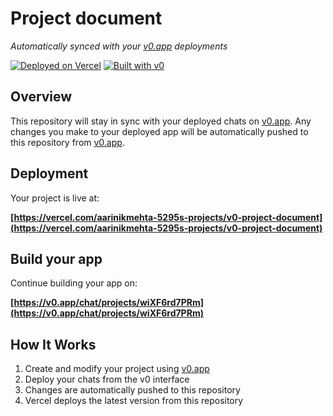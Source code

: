 # Project document

*Automatically synced with your [v0.app](https://v0.app) deployments*

[![Deployed on Vercel](https://img.shields.io/badge/Deployed%20on-Vercel-black?style=for-the-badge&logo=vercel)](https://vercel.com/aarinikmehta-5295s-projects/v0-project-document)
[![Built with v0](https://img.shields.io/badge/Built%20with-v0.app-black?style=for-the-badge)](https://v0.app/chat/projects/wiXF6rd7PRm)

## Overview

This repository will stay in sync with your deployed chats on [v0.app](https://v0.app).
Any changes you make to your deployed app will be automatically pushed to this repository from [v0.app](https://v0.app).

## Deployment

Your project is live at:

**[https://vercel.com/aarinikmehta-5295s-projects/v0-project-document](https://vercel.com/aarinikmehta-5295s-projects/v0-project-document)**

## Build your app

Continue building your app on:

**[https://v0.app/chat/projects/wiXF6rd7PRm](https://v0.app/chat/projects/wiXF6rd7PRm)**

## How It Works

1. Create and modify your project using [v0.app](https://v0.app)
2. Deploy your chats from the v0 interface
3. Changes are automatically pushed to this repository
4. Vercel deploys the latest version from this repository